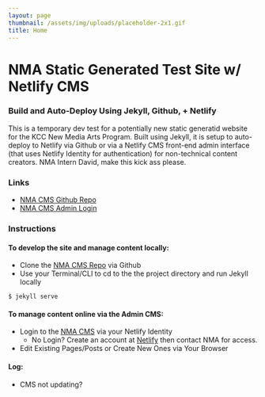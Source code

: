 ```yaml
---
layout: page
thumbnail: /assets/img/uploads/placeholder-2x1.gif
title: Home
---
```

# NMA Static Generated Test Site w/ Netlify CMS

### Build and Auto-Deploy Using Jekyll, Github, + Netlify

This is a temporary dev test for a potentially new static generatid website for the KCC New Media Arts Program. Built using Jekyll, it is setup to auto-deploy to Netlify via Github or via a Netlify CMS front-end admin interface (that uses Netlify Identity for authentication) for non-technical content creators.  NMA Intern David, make this kick ass please.

### Links

* [NMA CMS Github Repo](https://github.com/kccnma/cms)
* [NMA CMS Admin Login](https://nma.netlify.com/admin/)

### Instructions

#### To develop the site and manage content locally:

* Clone the [NMA CMS Repo](https://github.com/kccnma/cms) via Github
* Use your Terminal/CLI to cd to the the project directory and run Jekyll locally 


```
$ jekyll serve
```

#### To manage content online via the Admin CMS:

* Login to the [NMA CMS](https://nma.netlify.com/admin/) via your Netlify Identity
  * No Login? Create an account at [Netlify](https://app.netlify.com) then contact NMA for access.
* Edit Existing Pages/Posts or Create New Ones via Your Browser

#### Log:

* CMS not updating?
